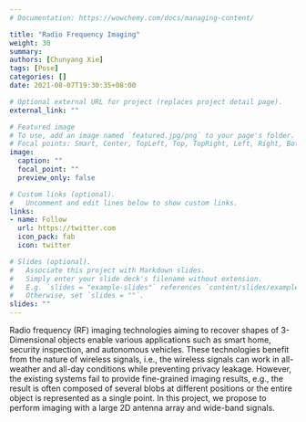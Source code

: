 ```yaml
---
# Documentation: https://wowchemy.com/docs/managing-content/

title: "Radio Frequency Imaging"
weight: 30
summary: 
authors: [Chunyang Xie]
tags: [Pose]
categories: []
date: 2021-08-07T19:30:35+08:00

# Optional external URL for project (replaces project detail page).
external_link: ""

# Featured image
# To use, add an image named `featured.jpg/png` to your page's folder.
# Focal points: Smart, Center, TopLeft, Top, TopRight, Left, Right, BottomLeft, Bottom, BottomRight.
image: 
  caption: ""
  focal_point: ""
  preview_only: false

# Custom links (optional).
#   Uncomment and edit lines below to show custom links.
links:
- name: Follow
  url: https://twitter.com
  icon_pack: fab
  icon: twitter

# Slides (optional).
#   Associate this project with Markdown slides.
#   Simply enter your slide deck's filename without extension.
#   E.g. `slides = "example-slides"` references `content/slides/example-slides.md`.
#   Otherwise, set `slides = ""`.
slides: ""
---
```


Radio frequency (RF) imaging technologies aiming to recover shapes of 3-Dimensional objects enable various applications such as smart home, security inspection, and autonomous vehicles. These technologies benefit from the nature of wireless signals, i.e., the wireless signals can work in all-weather and all-day conditions while preventing privacy leakage. However, the existing systems fail to provide fine-grained imaging results, e.g., the result is often composed of several blobs at different positions or the entire object is represented as a single point. In this project, we propose to perform imaging with a large 2D antenna array and wide-band signals. 
